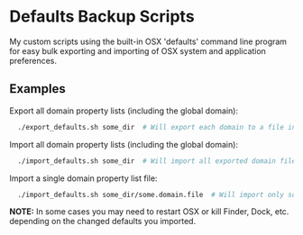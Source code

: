 # Defaults Backup Scripts
My custom scripts using the built-in OSX 'defaults' command line program for easy bulk exporting and importing of OSX system and application preferences.

## Examples

Export all domain property lists (including the global domain):
```bash
  ./export_defaults.sh some_dir  # Will export each domain to a file in folder some_dir
```
Import all domain property lists (including the global domain):
```bash
  ./import_defaults.sh some_dir  # Will import all exported domain files in some_dir
```
Import a single domain property list file:
```bash
  ./import_defaults.sh some_dir/some.domain.file  # Will import only some.domain.file from some_dir
```

**NOTE:** In some cases you may need to restart OSX or kill Finder, Dock, etc. depending on the changed defaults you imported.
